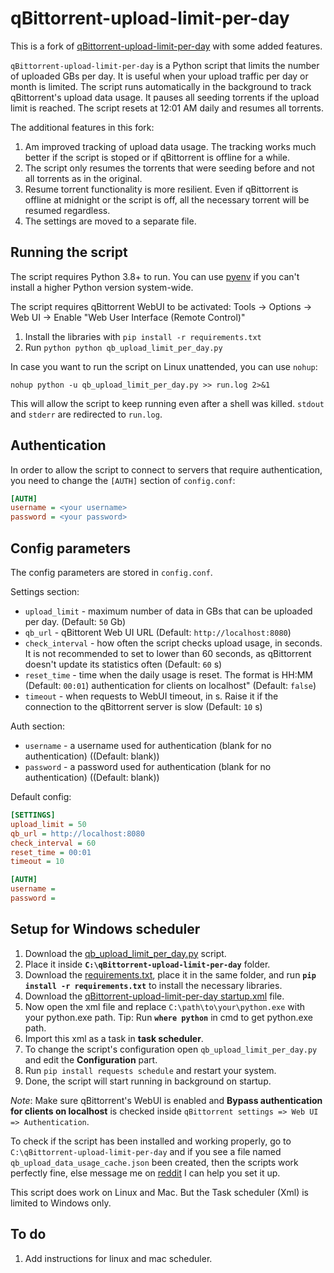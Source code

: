 # qBittorrent-upload-limit-per-day

This is a fork of [qBittorrent-upload-limit-per-day](https://github.com/Tetrax-10/qBittorrent-upload-limit-per-day) with some added features.

`qBittorrent-upload-limit-per-day` is a Python script that limits the number of uploaded GBs per day. It is useful when your upload traffic per day or month is limited. The script runs automatically in the background to track qBittorrent's upload data usage. It pauses all seeding torrents if the upload limit is reached. The script resets at 12:01 AM daily and resumes all torrents.

The additional features in this fork:
1. Am improved tracking of upload data usage. The tracking works much better if the script is stoped or if qBittorrent is offline for a while. 
2. The script only resumes the torrents that were seeding before and not all torrents as in the original.
3.  Resume torrent functionality is more resilient. Even if qBittorrent is offline at midnight or the script is off, all the necessary torrent will be resumed regardless.
4. The settings are moved to a separate file.

## Running the script

The script requires Python 3.8+ to run. You can use [pyenv](https://github.com/pyenv/pyenv) if you can't install a higher Python version system-wide.

The script requires qBittorrent WebUI to be activated: Tools -> Options -> Web UI -> Enable "Web User Interface (Remote Control)"

1. Install the libraries with `pip install -r requirements.txt`
2. Run `python python qb_upload_limit_per_day.py`

In case you want to run the script on Linux unattended, you can use `nohup`:

`nohup python -u qb_upload_limit_per_day.py >> run.log 2>&1 `

This will allow the script to keep running even after a shell was killed. `stdout` and `stderr` are redirected to `run.log`. 

## Authentication 

In order to allow the script to connect to servers that require authentication, you need to change the `[AUTH]` section of `config.conf`:
```ini
[AUTH]
username = <your username>
password = <your password>
```

## Config parameters
The config parameters are stored in `config.conf`.

Settings section:
- `upload_limit` - maximum number of data in GBs that can be uploaded per day. (Default: `50` Gb) 
- `qb_url` - qBittorent Web UI URL (Default: `http://localhost:8080`)
- `check_interval` - how often the script checks upload usage, in seconds. It is not recommended to set to lower than 60 seconds, as qBittorrent doesn't update its statistics often (Default: `60` s) 
- `reset_time` - time when the daily usage is reset. The format is HH:MM (Default: `00:01`)
authentication for clients on localhost" (Default: `false`)
- `timeout` - when requests to WebUI timeout, in s. Raise it if the connection to the qBittorrent server is slow (Default: `10` s)

Auth section:
- `username` - a username used for authentication (blank for no authentication) ((Default: blank))
- `password` - a password used for authentication (blank for no authentication) ((Default: blank))


Default config:

```ini
[SETTINGS]
upload_limit = 50
qb_url = http://localhost:8080
check_interval = 60
reset_time = 00:01
timeout = 10

[AUTH]
username = 
password = 
```


## Setup for Windows scheduler

1. Download the [qb_upload_limit_per_day.py](https://github.com/Tetrax-10/qBittorrent-upload-limit-per-day/blob/main/qb_upload_limit_per_day.py) script.
2. Place it inside **`C:\qBittorrent-upload-limit-per-day`** folder.
3. Download the [requirements.txt](https://github.com/Tetrax-10/qBittorrent-upload-limit-per-day/blob/main/requirements.txt), place it in the same folder, and run **`pip install -r requirements.txt`** to install the necessary libraries. 
3. Download the [qBittorrent-upload-limit-per-day startup.xml](https://github.com/Tetrax-10/qBittorrent-upload-limit-per-day/blob/main/qBittorrent-upload-limit-per-day%20startup.xml) file.
4. Now open the xml file and replace `C:\path\to\your\python.exe` with your python.exe path. Tip: Run **`where python`** in cmd to get python.exe path.
5. Import this xml as a task in **task scheduler**.
6. To change the script's configuration open `qb_upload_limit_per_day.py` and edit the **Configuration** part.
7. Run `pip install requests schedule` and restart your system.
8. Done, the script will start running in background on startup.

*Note*: Make sure qBittorrent's WebUI is enabled and **Bypass authentication for clients on localhost** is checked inside `qBittorrent settings => Web UI => Authentication`.

To check if the script has been installed and working properly, go to `C:\qBittorrent-upload-limit-per-day` and if you see a file named `qb_upload_data_usage_cache.json` been created, then the scripts work perfectly fine, else message me on [reddit](https://www.reddit.com/user/Raghavan_Rave10/) I can help you set it up.

This script does work on Linux and Mac. But the Task scheduler (Xml) is limited to Windows only.



## To do

1. Add instructions for linux and mac scheduler.

